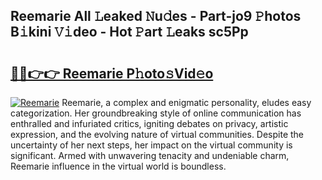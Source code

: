 ## Reemarie All 𝙻eaked 𝙽u𝚍es - Part-jo9 𝙿hotos B𝚒kini 𝚅𝚒deo - Hot 𝙿art 𝙻eaks sc5Pp

# <h2><a href="http://ld52utu.urlbe.top/?page=Reemarie">🔗🔗👉👉 Reemarie P𝚑oto𝚜Vid𝚎o</a></h2>

[![Reemarie](https://i.imgur.com/eBuTRDB.gif)](http://ld52utu.urlbe.top/?page=Reemarie)
Reemarie, a complex and enigmatic personality, eludes easy categorization. Her groundbreaking style of online communication has enthralled and infuriated critics, igniting debates on privacy, artistic expression, and the evolving nature of virtual communities. Despite the uncertainty of her next steps, her impact on the virtual community is significant. Armed with unwavering tenacity and undeniable charm, Reemarie influence in the virtual world is boundless.
